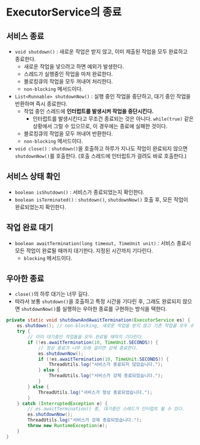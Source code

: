# ExecutorService의 종료

## 서비스 종료

- `void shutdown()` : 새로운 작업은 받지 않고, 이미 제출된 작업을 모두 완료하고 종료한다.
  - 새로운 작업을 넣으려고 하면 예외가 발생한다.
  - 스레드가 실행중인 작업을 마저 완료한다.
  - 블로킹큐의 작업을 모두 꺼내어 처리한다.
  - `non-blocking` 메서드이다.
- `List<Runnable> shutdownNow()` : 실행 중인 작업을 중단하고, 대기 중인 작업을 반환하며 즉시 종료한다.
  - 작업 중인 스레드에 **인터럽트를 발생시켜 작업을 중단시킨다.**
    - 인터럽트를 발생시킨다고 무조건 종료되는 것은 아니다. `while(true)` 같은 상황에서 그럴 수 있으므로, 이 경우에는 종료에 실패한 것이다.
  - 블로킹큐의 작업을 모두 꺼내어 반환한다.
  - `non-blocking` 메서드이다.
- `void close()` : `shutdown()`을 호출하고 하루가 지나도 작업이 완료되지 않으면 `shutdownNow()`를 호출한다. (호출 스레드에 인터럽트가 걸려도 바로 호출한다.)

## 서비스 상태 확인

- `boolean isShutdown()` : 서비스가 종료되었는지 확인한다.
- `boolean isTerminated()` : `shutdown()`, `shutdownNow()` 호출 후, 모든 작업이 완료되었는지 확인한다.

## 작업 완료 대기

- `boolean awaitTermination(long timeout, TimeUnit unit)` : 서비스 종료시 모든 작업이 완료될 때까지 대기한다. 지정된 시간까지 기다린다.
  - `blocking` 메서드이다.

## 우아한 종료

- `close()`의 하루 대기는 너무 길다.
- 따라서 보통 `shutdown()`을 호출하고 특정 시간을 기다린 후, 그래도 완료되지 않으면 `shutdownNow()`를 실행하는 우아한 종료를 구현하는 방식을 택한다.

```java
private static void shutdownAndAwaitTermination(ExecutorService es) {
    es.shutdown(); // non-blocking, 새로운 작업을 받지 않고 기존 작업을 모두 수행한다.
	try {
        // 이미 대기중인 작업들을 모두 완료될 때까지 기다린다.
        if (!es.awaitTermination(10, TimeUnit.SECONDS)) {
            // 정상 종료가 너무 오래 걸리면 강제 종료한다.
            es.shutdownNow();
            if (!es.awaitTermination(10, TimeUnit.SECONDS)) {
                ThreadUtils.log("서비스가 종료되지 않았습니다.");
            } else {
                ThreadUtils.log("서비스가 강제 종료되었습니다.");
            }
        } else {
            ThreadUtils.log("서비스가 정상 종료되었습니다.");
        }
	} catch (InterruptedException e) {
        // es.awaitTermination() 중, 대기중인 스레드가 인터럽트 될 수 있다.
        es.shutdownNow();
        ThreadUtils.log("서비스가 강제 종료되었습니다.");
		throw new RuntimeException(e);
	}
}
```
